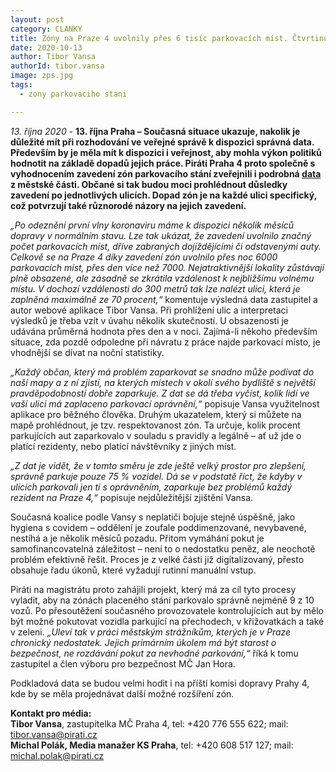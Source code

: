 ```yaml
---
layout: post
category: CLANKY
title: Zóny na Praze 4 uvolnily přes 6 tisíc parkovacích míst. Čtvrtinu míst zabírají neplatiči, které radnice nedokáže postihovat
date: 2020-10-13
author: Tibor Vansa
authorId: tibor.vansa
image: zps.jpg
tags: 
  - zony parkovaciho stani

---
```


*13. října 2020* - **13. října Praha – Současná situace ukazuje, nakolik je důležité mít při rozhodování ve veřejné správě k dispozici správná data. Především by je měla mít k dispozici i veřejnost, aby mohla výkon politiků hodnotit na základě dopadů jejich práce. Piráti Praha 4 proto společně s vyhodnocením zavedení zón parkovacího stání zveřejnili i podrobná <a href = "https://praha4.pirati.cz/zps">data</a> z městské části. Občané si tak budou moci prohlédnout důsledky zavedení po jednotlivých ulicích. Dopad zón je na každé ulici specifický, což potvrzují také různorodé názory na jejich zavedení.**

*„Po odeznění první vlny koronaviru máme k dispozici několik měsíců dopravy v normálním stavu. Lze tak ukázat, že zavedení uvolnilo značný počet parkovacích míst, dříve zabraných dojíždějícími či odstavenými auty.  Celkově se na Praze 4 díky zavedení zón uvolnilo přes noc 6000 parkovacích míst, přes den více než 7000. Nejatraktivnější lokality zůstávají plně obsazené, ale zásadně se zkrátila vzdálenost k nejbližšímu volnému místu. V dochozí vzdálenosti do 300 metrů tak lze nalézt ulici, která je zaplněná maximálně ze 70 procent,“* komentuje výsledná data zastupitel a autor webové aplikace Tibor Vansa.
Při prohlížení ulic a interpretaci výsledků je třeba vzít v úvahu několik skutečností. U obsazenosti je udávána průměrná hodnota přes den a v noci. Zajímá-li někoho především situace, zda pozdě odpoledne při návratu z práce najde parkovací místo, je vhodnější se dívat na noční statistiky.

*„Každý občan, který má problém zaparkovat se snadno může podívat do naší mapy a z ní zjistí, na kterých místech v okolí svého bydliště s největší pravděpodobností dobře zaparkuje. Z dat se dá třeba vyčíst, kolik lidí ve vaší ulici má zaplaceno parkovací oprávnění,“* popisuje Vansa využitelnost aplikace pro běžného člověka.
Druhým ukazatelem, který si můžete na mapě prohlédnout, je tzv. respektovanost zón. Ta určuje, kolik procent parkujících aut zaparkovalo v souladu s pravidly a legálně – ať už jde o platící rezidenty, nebo platící návštěvníky z jiných míst.

*„Z dat je vidět, že v tomto směru je zde ještě velký prostor pro zlepšení, správně parkuje pouze 75 % vozidel.  Dá se v podstatě říct, že kdyby v ulicích parkovali jen ti s oprávněním, zaparkuje bez problémů každý rezident na Praze 4,“* popisuje nejdůležitější zjištění Vansa.

Současná koalice podle Vansy s neplatiči bojuje stejně úspěšně, jako hygiena s covidem – oddělení je zoufale poddimenzované, nevybavené, nestíhá a je několik měsíců pozadu. Přitom vymáhání pokut je samofinancovatelná záležitost – není to o nedostatku peněz, ale neochotě problém efektivně řešit. Proces je z velké části již digitalizovaný, přesto obsahuje řadu úkonů, které vyžadují rutinní manuální vstup.

Piráti na magistrátu proto zahájili projekt, který má za cíl tyto procesy vyladit, aby na zónách placeného stání parkovalo správně nejméně 9 z 10 vozů. Po přesoutěžení současného provozovatele kontrolujících aut by mělo být možné pokutovat vozidla parkující na přechodech, v křižovatkách a také v zeleni.
*„Uleví tak v práci městským strážníkům, kterých je v Praze chronický nedostatek. Jejich  primárním úkolem má být starost o bezpečnost, ne rozdávání pokut za nevhodné parkování,“* říká k tomu zastupitel a člen výboru pro bezpečnost MČ Jan Hora.

Podkladová data se budou velmi hodit i na příští komisi dopravy Prahy 4, kde by se měla projednávat další možné rozšíření zón.



**Kontakt pro média:**<br>
**Tibor Vansa**, zastupitelka MČ Praha 4, tel: +420 776 555 622; mail: tibor.vansa@pirati.cz<br>
**Michal Polák, Media manažer KS Praha**, tel: +420 608 517 127; mail: michal.polak@pirati.cz<br>
